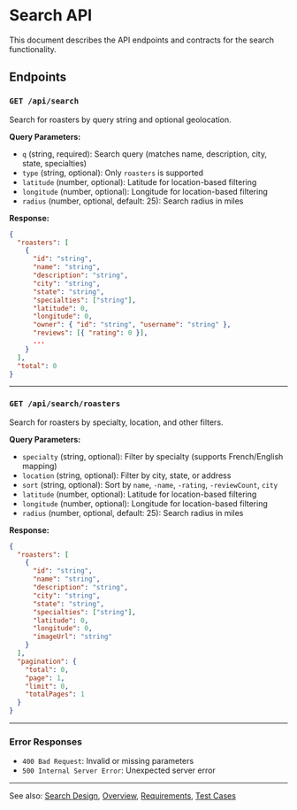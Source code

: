 # Search API

This document describes the API endpoints and contracts for the search functionality.

## Endpoints

### `GET /api/search`

Search for roasters by query string and optional geolocation.

**Query Parameters:**
- `q` (string, required): Search query (matches name, description, city, state, specialties)
- `type` (string, optional): Only `roasters` is supported
- `latitude` (number, optional): Latitude for location-based filtering
- `longitude` (number, optional): Longitude for location-based filtering
- `radius` (number, optional, default: 25): Search radius in miles

**Response:**
```json
{
  "roasters": [
    {
      "id": "string",
      "name": "string",
      "description": "string",
      "city": "string",
      "state": "string",
      "specialties": ["string"],
      "latitude": 0,
      "longitude": 0,
      "owner": { "id": "string", "username": "string" },
      "reviews": [{ "rating": 0 }],
      ...
    }
  ],
  "total": 0
}
```

---

### `GET /api/search/roasters`

Search for roasters by specialty, location, and other filters.

**Query Parameters:**
- `specialty` (string, optional): Filter by specialty (supports French/English mapping)
- `location` (string, optional): Filter by city, state, or address
- `sort` (string, optional): Sort by `name`, `-name`, `-rating`, `-reviewCount`, `city`
- `latitude` (number, optional): Latitude for location-based filtering
- `longitude` (number, optional): Longitude for location-based filtering
- `radius` (number, optional, default: 25): Search radius in miles

**Response:**
```json
{
  "roasters": [
    {
      "id": "string",
      "name": "string",
      "description": "string",
      "city": "string",
      "state": "string",
      "specialties": ["string"],
      "latitude": 0,
      "longitude": 0,
      "imageUrl": "string"
    }
  ],
  "pagination": {
    "total": 0,
    "page": 1,
    "limit": 0,
    "totalPages": 1
  }
}
```

---

### Error Responses

- `400 Bad Request`: Invalid or missing parameters
- `500 Internal Server Error`: Unexpected server error

---

See also: [Search Design](design.md), [Overview](overview.md), [Requirements](requirements.md), [Test Cases](test.md)
